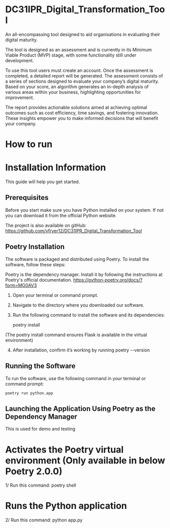 # DC31IPR_Digital_Transformation_Tool
An all-encompassing tool designed to aid organisations in evaluating their digital maturity.

The tool is designed as an assessment and is currently in its Minimum Viable Product (MVP) stage, with some functionality still under development.

To use this tool users must create an account. Once the assessment is completed, a detailed report will be generated. The assessment consists of a series of sections designed to evaluate your company’s digital maturity. Based on your score, an algorithm generates an in-depth analysis of various areas within your business, highlighting opportunities for improvement. 

The report provides actionable solutions aimed at achieving optimal outcomes such as cost efficiency, time savings, and fostering innovation. These insights empower you to make informed decisions that will benefit your company.

# How to run

# Installation Information

This guide will help you get started.

## Prerequisites

Before you start make sure you have Python installed on your system. If not you can download it from the official Python website.

The project is also available on gitHub:
https://github.com/vfryer12/DC31IPR_Digital_Transformation_Tool

## Poetry Installation

The software is packaged and distributed using Poetry. To install the software, follow these steps:

Poetry is the dependency manager. Install it by following the instructions at Poetry's official documentation.
https://python-poetry.org/docs/?form=MG0AV3

1. Open your terminal or command prompt.

2. Navigate to the directory where you downloaded our software.

3. Run the following command to install the software and its dependencies:

    poetry install

(The poetry install command ensures Flask is available in the virtual environment)

4. After installation, confirm it’s working by running
poetry --version

## Running the Software

To run the software, use the following command in your terminal or command prompt:

    poetry run python.app

## Launching the Application Using Poetry as the Dependency Manager
This is used for demo and testing

# Activates the Poetry virtual environment (Only available in below Poetry 2.0.0)
1/ Run this command:
        poetry shell

# Runs the Python application
2/ Run this command:
        python app.py